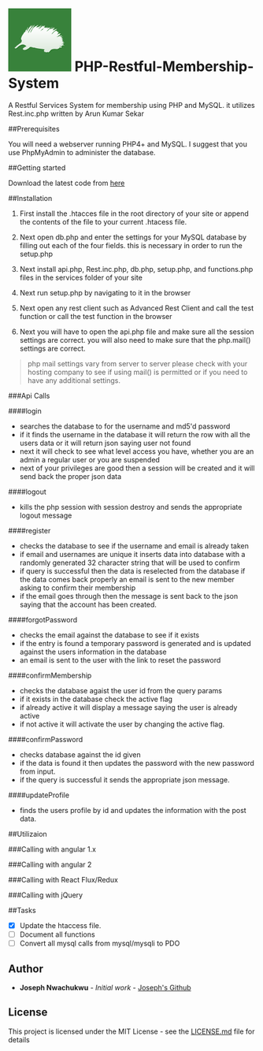 # ![logo](https://raw.githubusercontent.com/josephnwachukwu/PHP-Restful-Membership-System/master/porcupine.png) PHP-Restful-Membership-System

A Restful Services System for membership using PHP and MySQL. it utilizes Rest.inc.php written by Arun Kumar Sekar

##Prerequisites 

You will need a webserver running PHP4+ and MySQL.
I suggest that you use PhpMyAdmin to administer the database.

##Getting started

Download the latest code from [here](https://github.com/josephnwachukwu/PHP-Restful-Membership-System)

##Installation

1. First install the .htacces file in the root directory of your site or append the contents of the file to your current .htacess file.

2. Next open db.php and enter the settings for your MySQL database by filling out each of the four fields. this is necessary in order to run the setup.php

3. Next install api.php, Rest.inc.php, db.php, setup.php, and functions.php files in the services folder of your site

4. Next run setup.php by navigating to it in the browser

5. Next open any rest client such as Advanced Rest Client and call the test function or call the test function in the browser

6. Next you will have to open the api.php file and make sure all the session settings are correct. you will also need to make sure that the php.mail() settings are correct.

> php mail settings vary from server to server please check with your hosting company to see if using mail() is permitted or if you need to have any additional settings. 


###Api Calls

####login
* searches the database to for the username and md5'd password
* if it finds the username in the database it will return the row with all the users data or it will return json saying user not found
* next it will check to see what level access you have, whether you are an admin a regular user or you are suspended
* next of your privileges are good then a session will be created and it will send back the proper json data

####logout
* kills the php session with session destroy and sends the appropriate logout message

####register
* checks the database to see if the username and email is already taken
* if email and usernames are unique it inserts data into database with a randomly generated 32 character string that will be used to confirm
* if query is successful then the data is reselected from the database if the data comes back properly an email is sent to the new member asking to confirm their membership
* if the email goes through then the message is sent back to the json saying that the account has been created.


####forgotPassword
* checks the email against the database to see if it exists 
* if the entry is found a temporary password is generated and is updated against the users information in the database
* an email is sent to the user with the link to reset the password

####confirmMembership
* checks the database agaist the user id from the query params
* if it exists in the database check the active flag
* if already active it will display a message saying the user is already active
* if not active it will activate the user by changing the active flag.

####confirmPassword
* checks database against the id given
* if the data is found it then updates the password with the new password from input.
* if the query is successful it sends the appropriate json message.

####updateProfile
* finds the users profile by id and updates the information with the post data.


##Utilizaion

###Calling with angular 1.x

###Calling with angular 2

###Calling with React Flux/Redux

###Calling with jQuery

##Tasks

- [x] Update the htaccess file.
- [ ] Document all functions
- [ ] Convert all mysql calls from mysql/mysqli to PDO

## Author

* **Joseph Nwachukwu** - *Initial work* - [Joseph's Github](https://github.com/josephnwachukwu)

## License

This project is licensed under the MIT License - see the [LICENSE.md](LICENSE.md) file for details

